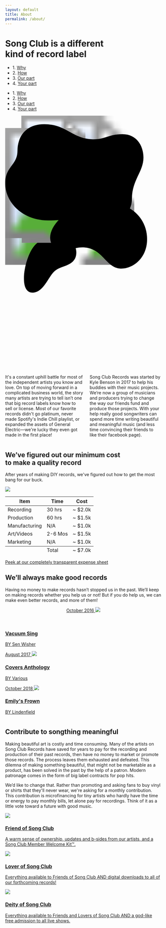 ```yaml
---
layout: default
title: About
permalink: /about/
---
```

<h1 class="h1 center-align gold">Song Club is a different <br/>kind of record label</h1>
<nav class="secondary-nav secondary-nav-fixed">
	<ul class="inline-list center-align">
		<li><span class="small grey">1.</span> <a href='#why'>Why</a></li>
		<li><span class="small grey">2.</span> <a href='#how'>How</a></li>
		<li><span class="small grey">3.</span> <a href='#our-part'>Our part</a></li>
		<li><span class="small grey">4.</span> <a href='#your-part'>Your part</a></li>
	</ul>
</nav>
<nav class="secondary-nav">
	<ul class="inline-list center-align">
		<li><span class="small grey">1.</span> <a href='#why'>Why</a></li>
		<li><span class="small grey">2.</span> <a href='#how'>How</a></li>
		<li><span class="small grey">3.</span> <a href='#our-part'>Our part</a></li>
		<li><span class="small grey">4.</span> <a href='#your-part'>Your part</a></li>
	</ul>
</nav>

<section id="why" class="section padding-bottom">
	<div class="container">
		<div class="row">
			<div class="columns six">
				<svg  class="svg-hero" x="0px" y="0px" viewBox="0 0 810.4 1320">
					<g class="hero-image">
						<image width="450px" height="700px" class="image image-6" xlink:href="{{ 'images/page-about/alyssa-pyper-1.png' | relative_url }}" >
						</image>
					</g>
					<g class="hero-image">
						<image width="620px" height="840px" class="image image-1" xlink:href="{{ 'images/page-about/jake-lyman.png' | relative_url }}" >
						</image>
					</g>
					<g class="hero-image">
						<image width="780px" height="640px" class="image image-2" xlink:href="{{ 'images/page-about/emily-brown-1.png' | relative_url }}" >
						</image>
					</g>
					<path class="fried-egg fried-egg-3" d="M97.3,845.2c0-49.5,16.6-106.4,36-142.4C157.6,658,191.7,634,255.2,634c80.1,0,114.1,34.4,114.1,75.8
						c0,40.2-24,59.2-66.9,73.5c-50.3,16.6-56.1,32.9-85.9,78.6c-18.6,28.2-41.8,56.9-73.5,56.9C110.8,918.8,97.3,889.7,97.3,845.2z"/>
					<g class="hero-image">
						<image width="750px" height="660px" class="image image-3" xlink:href="{{ 'images/page-about/lindenfield-1.png' | relative_url }}" >
						</image>
					</g>
					<g class="hero-image">
						<image width="500px" height="380px" class="image image-4" xlink:href="{{ 'images/page-about/emily-brown-2.png' | relative_url }}" >
						</image>
					</g>
					<g class="hero-image">
						<image width="500px" height="700px" class="image image-5" xlink:href="{{ 'images/page-about/kyle-benson-1.png' | relative_url }}" >
						</image>
					</g>
					<path class="fried-egg fried-egg-1" d="M658.1,431.1c0,69.7-51.7,112.8-113.4,112.8c-64.3,0-67-31.2-118.1-31.2c-47.1,0-56.4,31.2-204.3,31.2
					C95.5,543.9,0,455,0,350.2c0-86.9,63.7-93.5,63.7-167.8c0-67,37.1-138,139.3-138c116.8,0,146.6,78.3,256.1,78.3
					c61,0,78.3-26.6,149.9-26.6c78.3,0,108.8,66.3,108.8,121.4C717.8,291.1,658.1,333.6,658.1,431.1z"/>
					<path class="fried-egg fried-egg-2" d="M233.3,632.9c0-79.9,122.3-185.7,278.9-185.7c142.4,0,224.5,88.4,224.5,194.1c0,100-74.5,152.6-132.6,152.6
						c-84.8,0-94.2-110.2-204-110.2c-46,0-65.6,20.1-97.3,20.1C265.4,703.9,233.3,674.9,233.3,632.9z"/>
				</svg>
			</div>
			<div class="columns six">
				<p class="mt-20">It's a constant uphill battle for most of the independent artists you know and love. On top of moving forward in a complicated business world, the story many artists are trying to tell isn’t one that big record labels know how to sell or license. Most of our favorite records didn't go platinum, never made Spotify's Indie Chill playlist, or expanded the assets of General Electric—we're lucky they even got made in the first place!</p>
				<p class="mb-15">Song Club Records was started by Kyle Benson in 2017 to help his buddies with their music projects. We’re now a group of musicians and producers trying to change the way our friends fund and produce those projects. With your help really good songwriters can spend more time writing beautiful and meaningful music <span class="small">(and less time convincing their friends to like their facebook page)</span>.</p>
			</div>
		</div>
	</div>
</section>
<section id="how" class="section padding gold-stripes-background">
	<div class="container">
		<h2 class="h2 center-align gold">We’ve figured out our minimum cost <br/>to make a quality record</h2>
		<p class="center-align ms-50">After years of making DIY records, we've figured out how to get the most bang for our buck. </p>
		<img class="margin hidden-xs" src="{{ 'images/page-about/minimum-cost.png' | relative_url }}">
		<div class="white-background grey-border button-ish margin table-wrapper">
		        <table class="u-full-width no-margin">
		          <thead>
		            <tr>
		              <th class="h6">Item</th>
		              <th class="h6">Time</th>
		              <th class="h6">Cost</th>
		            </tr>
		          </thead>
		          <tbody>
		            <tr>
		              <td>Recording</td>
		              <td>30 hrs</td>
		              <td><span class="grey small">~ </span>$2.0k</td>
		            </tr>
		            <tr>
		              <td>Production</td>
		              <td>60 hrs</td>
		              <td><span class="grey small">~ </span>$1.5k</td>
		            </tr>
		            <tr>
		              <td>Manufacturing</td>
		              <td class="grey small">N/A</td>
		              <td><span class="grey small">~ </span>$1.0k</td>
		            </tr>
		            <tr>
		              <td>Art/Videos</td>
		              <td>2-6 Mos</td>
		              <td><span class="grey small">~ </span>$1.5k</td>
		            </tr>
		            <tr>
		              <td>Marketing</td>
		              <td class="grey small">N/A</td>
		              <td><span class="grey small">~ </span>$1.0k</td>
		            </tr>
		          </tbody>
		          <tfoot>
			    <tr>
		              <td></td>
		              <td class="h6">Total</td>
		              <td class="strong"><span class="grey small">~ </span>$7.0k</td>
		            </tr>
		          </tfoot>
		        </table>
		    </div>
		    <div class="center-align">
			<div class="white-background white-border button-ish">
				<a class="underline" href="https://docs.google.com/spreadsheets/d/1ET5w0lAXu9xTrNO2y08K0bG04g_AWcYPvB9vzGZbkZE/edit?usp=sharing">Peek at our completely transparent expense sheet</a>
			</div>
		</div>
	</div>
</section>
<section id="our-part" class="section padding">
	<div class="container">
		<h2 class="h1 gold center-align">We’ll always make good records</h2>
		<p class="center-align ms-50">Having no money to make records hasn’t stopped us in the past. We’ll keep on making records whether you help us or not! But if you do help us, we can make even better records, and more of them!</p>
		<div class="row">
		  	<div class="column one-third">
			  	<a href="https://senwisher.bandcamp.com/album/vacuum-sing" class="record">
			  		<header>
				  		<span class="release-date gold h6">October 2016</span>
						<img class="record-cover" src="{{ 'images/record-covers/1610_VacuumSing.jpg' | relative_url }}">
					</header>
					<h3 class="h3 record-title">Vacuum Sing</h3>
					<p class="h6 tan"><span class="blue">BY</span> Sen Wisher</p>
			      	</a>
			</div>
		  	<div class="column one-third">
			  	<a href="https://thesongclub.bandcamp.com/album/covers-anthology-2016-2017" class="record">
			  		<span class="release-date gold h6">August 2017</span>
					<img class="record-cover" src="{{ 'images/record-covers/1710_SongClubCovers.jpg' | relative_url }}">
					<h3 class="h3 record-title">Covers Anthology</h3>
					<p class="h6 tan"><span class="blue">BY</span> Various</p>
			      	</a>
			</div>
		  	<div class="column one-third">
			  	<a href="https://lindenfield.bandcamp.com/album/emilys-frown" class="record">
			  		<span class="release-date gold h6">October 2018</span>
					<img class="record-cover" src="{{ 'images/record-covers/1710_EmilysFrown.jpg' | relative_url }}">
					<h3 class="h3 record-title">Emily's Frown</h3>
					<p class="h6 tan"><span class="blue">BY</span> Lindenfield</p>
			      	</a>
			</div>
		</div>
	</div>
</section>
<section id="your-part" class="section padding gold-stripes-background">
	<div class="container">
		<h2 class="h1 gold center-align">Contribute to songthing meaningful</h2>
		<p class="center-align ms-20">Making beautiful art is costly and time consuming. Many of the artists on Song Club Records have saved for years to pay for the recording and production of their past records, then have no money to market or promote those records. The process leaves them exhausted and defeated. This dilemna of making something beautiful, that might not be marketable as a product, has been solved in the past by the help of a patron. Modern patronage comes in the form of big label contracts for pop hits.</p>
		<p class="center-align ms-20">We’d like to change that. Rather than promoting and asking fans to buy vinyl or shirts that they'll never wear, we're asking for a monthly contribution. This contribution is microfinancing for tiny artists who hardly have the time or energy to pay monthly bills, let alone pay for recordings. Think of it as a little vote toward a future with good music.</p>
		<script src="https://gumroad.com/js/gumroad.js"></script>
		<a href="https://gum.co/jEzPn?wanted=true" target="_blank">
			<div class="gold-border white-background about-levels hover-primary">
				<img src="{{ 'images/page-about/1-mo.png' | relative_url }}">
				<h3 class="h3"><span class="pink">Friend</span> <span class="grey">of</span> Song Club</h3>
				<p>A warm sense of ownership, updates and b-sides from our artists, and a Song Club Member Welcome Kit™.</p>
			</div>
		</a>
		<a href="https://gum.co/yRqnHU?wanted=true" target="_blank">
			<div class="gold-border white-background about-levels hover-primary">
				<img src="{{ 'images/page-about/5-mo.png' | relative_url }}">
				<h3 class="h3"><span class="orange">Lover</span> <span class="grey">of</span> Song Club</h3>
				<p>Everything available to Friends of Song Club <span class="small grey">AND</span> digital downloads to all of our forthcoming records!</p>
			</div>
		</a>
		<a href="https://gum.co/xMxUt?wanted=true" target="_blank">
			<div class="gold-border white-background about-levels hover-primary">
				<img src="{{ 'images/page-about/20-mo.png' | relative_url }}">
				<h3 class="h3"><span class="blue">Deity</span> <span class="grey">of</span> Song Club</h3>
				<p>Everything available to Friends and Lovers of Song Club <span class="small grey">AND</span> a god-like free admission to all live shows.</p>
			</div>
		</a>